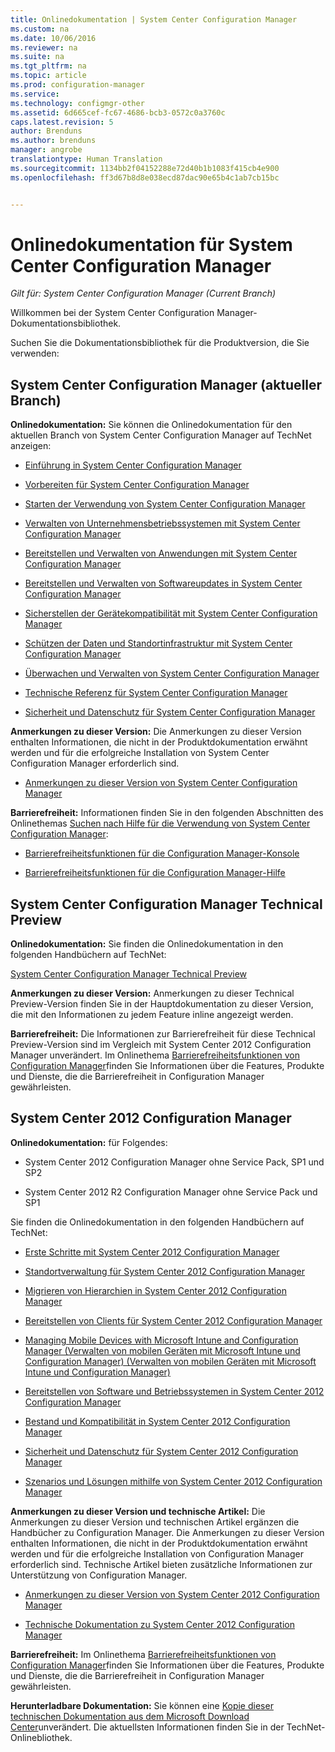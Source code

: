 ```yaml
---
title: Onlinedokumentation | System Center Configuration Manager
ms.custom: na
ms.date: 10/06/2016
ms.reviewer: na
ms.suite: na
ms.tgt_pltfrm: na
ms.topic: article
ms.prod: configuration-manager
ms.service: 
ms.technology: configmgr-other
ms.assetid: 6d665cef-fc67-4686-bcb3-0572c0a3760c
caps.latest.revision: 5
author: Brenduns
ms.author: brenduns
manager: angrobe
translationtype: Human Translation
ms.sourcegitcommit: 1134bb2f04152288e72d40b1b1083f415cb4e900
ms.openlocfilehash: ff3d67b8d8e038ecd87dac90e65b4c1ab7cb15bc


---
```

# <a name="online-documentation-for-system-center-configuration-manager"></a>Onlinedokumentation für System Center Configuration Manager

*Gilt für: System Center Configuration Manager (Current Branch)*

Willkommen bei der System Center Configuration Manager-Dokumentationsbibliothek.  

 Suchen Sie die Dokumentationsbibliothek für die Produktversion, die Sie verwenden:  

## <a name="system-center-configuration-manager-current-branch"></a>System Center Configuration Manager (aktueller Branch)  
**Onlinedokumentation:** Sie können die Onlinedokumentation für den aktuellen Branch von System Center Configuration Manager auf TechNet anzeigen:  

-   [Einführung in System Center Configuration Manager](https://technet.microsoft.com/library/mt622715.aspx)  

-   [Vorbereiten für System Center Configuration Manager](https://technet.microsoft.com/library/mt608540.aspx)  

-   [Starten der Verwendung von System Center Configuration Manager](https://technet.microsoft.com/library/mt608544.aspx)  

-   [Verwalten von Unternehmensbetriebssystemen mit System Center Configuration Manager](https://technet.microsoft.com/library/mt627933.aspx)  

-   [Bereitstellen und Verwalten von Anwendungen mit System Center Configuration Manager](https://technet.microsoft.com/library/mt627959.aspx)  

-   [Bereitstellen und Verwalten von Softwareupdates in System Center Configuration Manager](https://technet.microsoft.com/library/mt634340.aspx)  

-   [Sicherstellen der Gerätekompatibilität mit System Center Configuration Manager](https://technet.microsoft.com/library/mt595717.aspx)  

-   [Schützen der Daten und Standortinfrastruktur mit System Center Configuration Manager](https://technet.microsoft.com/library/mt613161.aspx)  

-   [Überwachen und Verwalten von System Center Configuration Manager](https://technet.microsoft.com/library/mt612855.aspx)  

-   [Technische Referenz für System Center Configuration Manager](https://technet.microsoft.com/library/mt634283.aspx)  

-   [Sicherheit und Datenschutz für System Center Configuration Manager](https://technet.microsoft.com/library/mt622694.aspx)  

**Anmerkungen zu dieser Version:** Die Anmerkungen zu dieser Version enthalten Informationen, die nicht in der Produktdokumentation erwähnt werden und für die erfolgreiche Installation von System Center Configuration Manager erforderlich sind.  

-   [Anmerkungen zu dieser Version von System Center Configuration Manager](https://technet.microsoft.com/library/mt592024.aspx)  

**Barrierefreiheit:** Informationen finden Sie in den folgenden Abschnitten des Onlinethemas [Suchen nach Hilfe für die Verwendung von System Center Configuration Manager](https://technet.microsoft.com/library/mt628521.aspx):  

-   [Barrierefreiheitsfunktionen für die Configuration Manager-Konsole](https://technet.microsoft.com/library/mt628521.aspx#bkmk_aconsole)  

-   [Barrierefreiheitsfunktionen für die Configuration Manager-Hilfe](https://technet.microsoft.com/library/mt628521.aspx#bkmk_ahelp)  

## <a name="system-center-configuration-manager-technical-preview"></a>System Center Configuration Manager Technical Preview  
**Onlinedokumentation:** Sie finden die Onlinedokumentation in den folgenden Handbüchern auf TechNet:  

 [System Center Configuration Manager Technical Preview](https://go.microsoft.com/fwlink/p/?LinkId=534001)  

**Anmerkungen zu dieser Version:** Anmerkungen zu dieser Technical Preview-Version finden Sie in der Hauptdokumentation zu dieser Version, die mit den Informationen zu jedem Feature inline angezeigt werden.  

**Barrierefreiheit:** Die Informationen zur Barrierefreiheit für diese Technical Preview-Version sind im Vergleich mit System Center 2012 Configuration Manager unverändert. Im Onlinethema [Barrierefreiheitsfunktionen von Configuration Manager](http://go.microsoft.com/fwlink/p/?LinkId=258586)finden Sie Informationen über die Features, Produkte und Dienste, die die Barrierefreiheit in Configuration Manager gewährleisten.  

## <a name="system-center-2012-configuration-manager"></a>System Center 2012 Configuration Manager  
**Onlinedokumentation:** für Folgendes:  

-   System Center 2012 Configuration Manager ohne Service Pack, SP1 und SP2  

-   System Center 2012 R2 Configuration Manager ohne Service Pack und SP1  

Sie finden die Onlinedokumentation in den folgenden Handbüchern auf TechNet:  

-   [Erste Schritte mit System Center 2012 Configuration Manager](https://go.microsoft.com/fwlink/p/?LinkId=210632)  

-   [Standortverwaltung für System Center 2012 Configuration Manager](https://go.microsoft.com/fwlink/p/?LinkId=210636)  

-   [Migrieren von Hierarchien in System Center 2012 Configuration Manager](https://go.microsoft.com/fwlink/p/?LinkId=210645)  

-   [Bereitstellen von Clients für System Center 2012 Configuration Manager](https://go.microsoft.com/fwlink/p/?LinkId=210638)  

-   [Managing Mobile Devices with Microsoft Intune and Configuration Manager (Verwalten von mobilen Geräten mit Microsoft Intune und Configuration Manager) (Verwalten von mobilen Geräten mit Microsoft Intune und Configuration Manager)](https://go.microsoft.com/fwlink/?LinkId=529959)  

-   [Bereitstellen von Software und Betriebssystemen in System Center 2012 Configuration Manager](https://go.microsoft.com/fwlink/p/?LinkId=210635)  

-   [Bestand und Kompatibilität in System Center 2012 Configuration Manager](https://go.microsoft.com/fwlink/p/?LinkId=210639)  

-   [Sicherheit und Datenschutz für System Center 2012 Configuration Manager](https://go.microsoft.com/fwlink/p/?LinkId=210640)  

-   [Szenarios und Lösungen mithilfe von System Center 2012 Configuration Manager](https://go.microsoft.com/fwlink/p/?LinkId=290889)  

 **Anmerkungen zu dieser Version und technische Artikel:** Die Anmerkungen zu dieser Version und technischen Artikel ergänzen die Handbücher zu Configuration Manager. Die Anmerkungen zu dieser Version enthalten Informationen, die nicht in der Produktdokumentation erwähnt werden und für die erfolgreiche Installation von Configuration Manager erforderlich sind. Technische Artikel bieten zusätzliche Informationen zur Unterstützung von Configuration Manager.  

-   [Anmerkungen zu dieser Version von System Center 2012 Configuration Manager](http://go.microsoft.com/fwlink/?LinkId=529437)  

-   [Technische Dokumentation zu System Center 2012 Configuration Manager](http://go.microsoft.com/fwlink/p/?LinkId=261032)  

**Barrierefreiheit:** Im Onlinethema [Barrierefreiheitsfunktionen von Configuration Manager](http://go.microsoft.com/fwlink/p/?LinkId=258586)finden Sie Informationen über die Features, Produkte und Dienste, die die Barrierefreiheit in Configuration Manager gewährleisten.  

**Herunterladbare Dokumentation:** Sie können eine [Kopie dieser technischen Dokumentation aus dem Microsoft Download Center](http://go.microsoft.com/fwlink/?LinkId=253643)unverändert. Die aktuellsten Informationen finden Sie in der TechNet-Onlinebliothek.



<!--HONumber=Nov16_HO1-->


